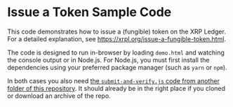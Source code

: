 # Issue a Token Sample Code

This code demonstrates how to issue a (fungible) token on the XRP Ledger. For a detailed explanation, see <https://xrpl.org/issue-a-fungible-token.html>.

The code is designed to run in-browser by loading `demo.html` and watching the console output or in Node.js. For Node.js, you must first install the dependencies using your preferred package manager (such as `yarn` or `npm`).

In both cases you also need [the `submit-and-verify.js` code from another folder of this repository](../submit-and-verify/). It should already be in the right place if you cloned or download an archive of the repo.
